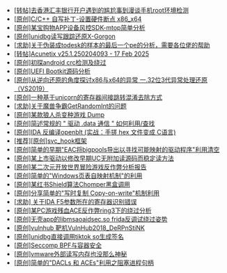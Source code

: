 + [[转帖]去香港汇丰银行开户遇到的尴尬事到漫谈手机root环境检测](https://bbs.kanxue.com/thread-285754.htm)
+ [[原创]C/C++ 自写补丁-设置硬件断点 x86_x64](https://bbs.kanxue.com/thread-283839.htm)
+ [[原创]某宝购物APP设备风控SDK-mtop简单分析](https://bbs.kanxue.com/thread-284241.htm)
+ [[原创]unidbg读写跟踪还原X-Gorgon](https://bbs.kanxue.com/thread-285586.htm)
+ [[求助]关于伪装成todesk的样本的最后一个pe的分析，需要各位佬的帮助](https://bbs.kanxue.com/thread-285800.htm)
+ [[转帖]Acunetix v25.1.250204093 - 17 Feb 2025](https://bbs.kanxue.com/thread-285802.htm)
+ [[原创]初探android crc检测及绕过](https://bbs.kanxue.com/thread-285790.htm)
+ [[原创]UEFI Bootkit源码分析](https://bbs.kanxue.com/thread-285805.htm)
+ [[原创]从逆向还原的角度探讨x86与x64的异常 一.32位3代异常处理还原（VS2019）](https://bbs.kanxue.com/thread-285804.htm)
+ [[原创]一种基于unicorn的寄存器间接跳转混淆去除方式](https://bbs.kanxue.com/thread-285764.htm)
+ [[求助]关于魔兽争霸GetRandomInt的问题](https://bbs.kanxue.com/thread-285807.htm)
+ [[原创]某款狼人杀变种游戏 Dump](https://bbs.kanxue.com/thread-285806.htm)
+ [[原创]简述常规的 " 驱动 .data 通信 " 如何利用/查找](https://bbs.kanxue.com/thread-285348.htm)
+ [[原创]IDA 反编译openblt (实战：手搓 hex 文件变成 C语言)](https://bbs.kanxue.com/thread-285731.htm)
+ [[推荐][原创]svc_hook框架](https://bbs.kanxue.com/thread-284713.htm)
+ [[原创]简单的早期"EAC将bigpools导出以寻找可能映射的驱动程序"利用清空](https://bbs.kanxue.com/thread-285355.htm)
+ [[原创]某上市驱动以修改早期UC无附加读源码而稳定读方法](https://bbs.kanxue.com/thread-285598.htm)
+ [[原创]某二次元开放世界冒险游戏反作弊分析报告](https://bbs.kanxue.com/thread-285580.htm)
+ [[原创]简单的"Windows页表自映射机制"的利用](https://bbs.kanxue.com/thread-285332.htm)
+ [[原创]某红书Shield算法Chomper黑盒调用](https://bbs.kanxue.com/thread-285705.htm)
+ [[原创]分享简单的"写时复制 Copy-on-write"机制利用](https://bbs.kanxue.com/thread-285331.htm)
+ [[求助] 关于IDA F5参数所在的寄存器识别错误](https://bbs.kanxue.com/thread-285809.htm)
+ [[原创]某PC游戏残血ACE反作弊ring3下的绕过分析](https://bbs.kanxue.com/thread-284667.htm)
+ [[原创]无壳app的libmsaoaidsec.so frida反调试绕过姿势](https://bbs.kanxue.com/thread-285811.htm)
+ [[原创]vulnhub 靶机VulnHub2018_DeRPnStiNK](https://bbs.kanxue.com/thread-285810.htm)
+ [[原创]unidbg直接调用tiktok so生成签名](https://bbs.kanxue.com/thread-285623.htm)
+ [[原创]Seccomp BPF与容器安全](https://bbs.kanxue.com/thread-273495.htm)
+ [[原创]vmware外部读写内存也没那么神秘](https://bbs.kanxue.com/thread-284956.htm)
+ [[原创]简单的"DACLs 和 ACEs"利用之阻塞进程句柄](https://bbs.kanxue.com/thread-285347.htm)
